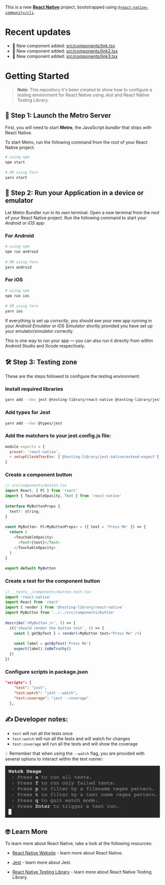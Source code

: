 This is a new [**React Native**](https://reactnative.dev) project, bootstrapped using [`@react-native-community/cli`](https://github.com/react-native-community/cli).

# Recent updates

- 🧩 New component added: [src/components/link.tsx](https://github.com/aiherrera/reactnative-template-starter/blob/a697f87f2ad81a424d676d02bb276403270f8e15/src/components/link.tsx)
- 🧩 New component added: [src/components/link2.tsx](https://github.com/aiherrera/reactnative-template-starter/blob/4f89d46ae34556048b2d7eae8cf3bbc4b84d67d8/src/components/link2.tsx)
- 🧩 New component added: [src/components/link3.tsx](https://github.com/aiherrera/reactnative-template-starter/blob/628f8adac79927928f0df0a54a36486824bd7c8b/src/components/link3.tsx)
<!-- COMPONENT_LIST -->

# Getting Started

> **Note**: This repository it's been created to show how to configure a testing environment for React Native using Jest and React Native Testing Library.

## 🚀 Step 1: Launch the Metro Server

First, you will need to start **Metro**, the JavaScript _bundler_ that ships _with_ React Native.

To start Metro, run the following command from the _root_ of your React Native project:

```bash
# using npm
npm start

# OR using Yarn
yarn start
```

## 📱 Step 2: Run your Application in a device or emulator

Let Metro Bundler run in its _own_ terminal. Open a _new_ terminal from the _root_ of your React Native project. Run the following command to start your _Android_ or _iOS_ app:

### For Android

```bash
# using npm
npm run android

# OR using Yarn
yarn android
```

### For iOS

```bash
# using npm
npm run ios

# OR using Yarn
yarn ios
```

If everything is set up _correctly_, you should see your new app running in your _Android Emulator_ or _iOS Simulator_ shortly provided you have set up your emulator/simulator correctly.

This is one way to run your app — you can also run it directly from within Android Studio and Xcode respectively.

## 🛠️ Step 3: Testing zone

These are the steps followed to configure the testing environment:

### Install required libraries

```bash
yarn add --dev jest @testing-library/react-native @testing-library/jest-native
```

### Add types for Jest

```bash
yarn add --dev @types/jest
```

### Add the matchers to your jest.config.js file:

```javascript
module.exports = {
  preset: 'react-native',
  + setupFilesAfterEnv: ['@testing-library/jest-native/extend-expect'],
}
```

### Create a component button

```javascript
// src/components/button.tsx
import React, { FC } from 'react'
import { TouchableOpacity, Text } from 'react-native'

interface MyButtonProps {
  text?: string;
}

const MyButton: FC<MyButtonProps> = ({ text = 'Press Me' }) => {
  return (
    <TouchableOpacity>
      <Text>{text}</Text>
    </TouchableOpacity>
  )
}

export default MyButton
```

### Create a test for the component button

```javascript
// __tests__/components/button.test.tsx
import 'react-native'
import React from 'react'
import { render } from '@testing-library/react-native'
import MyButton from '../../src/components/button'

describe('<MyButton />', () => {
  it('should render the button text', () => {
    const { getByText } = render(<MyButton text="Press Me" />)

    const label = getByText('Press Me')
    expect(label).toBeTruthy()
  })
})
```

### Configure scripts in package.json

```json
"scripts": {
    "test": "jest",
    "test:watch": "jest --watch",
    "test:coverage": "jest --coverage"
  },
```

## ✍️ Developer notes:

- `test` will run all the tests once
- `test:watch` will run all the tests and will watch for changes
- `test:coverage` will run all the tests and will show the coverage

💡 Remember that when using the `--watch` flag, you are provided with several options to interact within the test runner:

![Alt text](./readme/runner-options.png)

## 🤓 Learn More

To learn more about React Native, take a look at the following resources:

- [React Native Website](https://reactnative.dev) - learn more about React Native.

- [Jest](https://jestjs.io/) - learn more about Jest.

- [React Native Testing Library](https://callstack.github.io/react-native-testing-library/) - learn more about React Native Testing Library.
